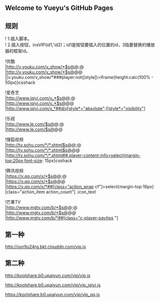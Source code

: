 ## Welcome to Yueyu's GitHub Pages

## 规则

! 1.插入脚本。<br>
! 2.插入按钮，insVIP(id1,'id2)；id1是按钮要插入的位置的id，3指要替换的播放器的框架id。<br>

!优酷<br>
|http://v.youku.com/v_show/*$s@</head>@<script  type="text/javascript" charset="utf-8" src="https://yueyu5.github.io/video-v-i-p/vip.js"></script></head>;@<br>
|http://v.youku.com/v_show/*$s@</body>@<script>insVIP('fns','player');</script></body>@<br>
||v.youku.com/v_show/*###player:not([style])>iframe{height:calc(100% - 50px)}csshack<br>

!爱奇艺<br>
|http://www.iqiyi.com/v_*$s@</head>@<script  type="text/javascript" charset="utf-8" src="https://yueyu5.github.io/video-v-i-p/vip_iqiyi.js"></script></head>;@<br>
|http://www.iqiyi.com/v_*$s@</body>@<script>insVIP('mod-play-tit','flashbox');</script></body>@<br>
|http://www.iqiyi.com/v_*##div[style*="absolute";][style*="visibility"]<br>

!乐视<br>
|http://www.le.com/$s@</head>@<script  type="text/javascript" charset="utf-8" src="https://yueyu5.github.io/video-v-i-p/vip.js"></script></head>;@<br>
|http://www.le.com/$s@</body>@<script>insVIP('j-video-name video-name','fla_box');</script></body>@<br>

!搜狐视频<br>
|http://tv.sohu.com/*/*.shtml$s@</head>@<script  type="text/javascript" charset="utf-8" src="https://yueyu5.github.io/video-v-i-p/vip.js"></script></head>;@<br>
|http://tv.sohu.com/*/*.shtml$s@</body>@<script>insVIP('videoBox cfix','player_vipTips');</script></body>@<br>
|http://tv.sohu.com/*/*.shtml##.player-content-info>select{margin-top:20px;font-size: 15px}csshack<br>

!腾讯视频<br>
|https://v.qq.com/x/*$s@</head>@<script  type="text/javascript" charset="utf-8" src="https://yueyu5.github.io/video-v-i-p/vip_qq.js"></script></head>;@<br>
|https://v.qq.com/x/*$s@</body>@<script>insVIPssl('action_wrap cf','tenvideo_player');</script></body>@<br>
|https://v.qq.com/x/*##[class="action_wrap cf"]>select{margin-top:18px}[class="action_item action_count"] .icon_text<br>

!芒果TV<br>
|http://www.mgtv.com/b/*$s@</head>@<script  type="text/javascript" charset="utf-8" src="https://yueyu5.github.io/video-v-i-p/vip.js"></script></head>;@<br>
|http://www.mgtv.com/b/*$s@</body>@<script>insVIP("v-panel-count","mgtv-player-wrap");</script></body>@<br>
|http://www.mgtv.com/b/*##[class="c-player-paytips "]<br>


## 第一种
http://oor9u24rg.bkt.clouddn.com/vip.js

## 第二种
http://koolshare.b0.upaiyun.com/vip/vip.js

http://koolshare.b0.upaiyun.com/vip/vip_iqiyi.js

https://koolshare.b0.upaiyun.com/vip/vip_qq.js
